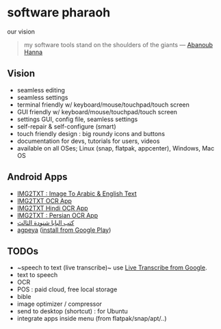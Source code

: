 # software pharaoh
our vision

> my software tools stand on the shoulders of the giants — [Abanoub Hanna](https://github.com/abanoubha)

## Vision

- seamless editing
- seamless settings
- terminal friendly w/ keyboard/mouse/touchpad/touch screen
- GUI friendly w/ keyboard/mouse/touchpad/touch screen
- settings GUI, config file, seamless settings
- self-repair & self-configure (smart)
- touch friendly design : big roundy icons and buttons
- documentation for devs, tutorials for users, videos
- available on all OSes; Linux (snap, flatpak, appcenter), Windows, Mac OS

## Android Apps

- [IMG2TXT : Image To Arabic & English Text](https://play.google.com/store/apps/details?id=com.softwarepharaoh.img2txt)
- [IMG2TXT OCR App](https://play.google.com/store/apps/details?id=com.softwarepharaoh.img2txt.latin)
- [IMG2TXT Hindi OCR App](https://play.google.com/store/apps/details?id=com.softwarepharaoh.img2txt.hindi)
- [IMG2TXT : Persian OCR App](https://play.google.com/store/apps/details?id=com.softwarepharaoh.img2txt.persian)
- [كتب البابا شنودة الثالث](https://play.google.com/store/apps/details?id=com.softwarepharaoh.popebooks)
- [agpeya](https://github.com/abanoubha/agpeya) ([install from Google Play](https://play.google.com/store/apps/details?id=com.softwarepharaoh.agpeya))

## TODOs

- ~speech to text (live transcribe)~ use [Live Transcribe from Google](https://play.google.com/store/apps/details?id=com.google.audio.hearing.visualization.accessibility.scribe).
- text to speech
- OCR
- POS : paid cloud, free local storage
- bible
- image optimizer / compressor
- send to desktop (shortcut) : for Ubuntu
- integrate apps inside menu (from flatpak/snap/apt/..)
